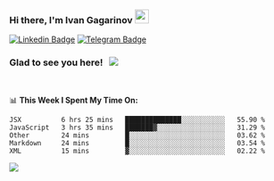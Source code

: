 ### Hi there, I'm Ivan Gagarinov <img src="https://media.giphy.com/media/hvRJCLFzcasrR4ia7z/giphy.gif" width="25px">

[![Linkedin Badge](https://img.shields.io/badge/-LinkedIn-0e76a8?style=flat-square&logo=Linkedin&logoColor=white)](https://linkedin.com/in/ivan-gagarinov-142ba3141/)
[![Telegram Badge](https://img.shields.io/badge/-Telegram-0088cc?style=flat-square&logo=Telegram&logoColor=white)](https://t.me/igagarinov)

### Glad to see you here! &nbsp; ![](https://visitor-badge.glitch.me/badge?page_id=dzencot.dzencot)

</br>

📊 **This Week I Spent My Time On:**
<!--START_SECTION:waka-->
```text
JSX          6 hrs 25 mins   ██████████████░░░░░░░░░░░   55.90 % 
JavaScript   3 hrs 35 mins   ███████▓░░░░░░░░░░░░░░░░░   31.29 % 
Other        24 mins         █░░░░░░░░░░░░░░░░░░░░░░░░   03.62 % 
Markdown     24 mins         █░░░░░░░░░░░░░░░░░░░░░░░░   03.54 % 
XML          15 mins         ▓░░░░░░░░░░░░░░░░░░░░░░░░   02.22 % 
```
<!--END_SECTION:waka-->

[![](https://github-readme-stats.vercel.app/api?username=dzencot&theme=gruvbox)](https://github.com/dzencot)
